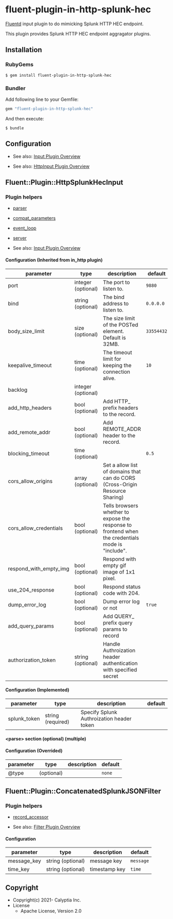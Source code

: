# fluent-plugin-in-http-splunk-hec

[Fluentd](https://fluentd.org/) input plugin to do mimicking Splunk HTTP HEC endpoint.

This plugin provides Splunk HTTP HEC endpoint aggragator plugins.

## Installation

### RubyGems

```
$ gem install fluent-plugin-in-http-splunk-hec
```

### Bundler

Add following line to your Gemfile:

```ruby
gem "fluent-plugin-in-http-splunk-hec"
```

And then execute:

```
$ bundle
```

## Configuration

* See also: [Input Plugin Overview](https://docs.fluentd.org/v/1.0/input#overview)

* See also: [HttpInput Plugin Overview](https://docs.fluentd.org/v/1.0/httpinput#overview)

## Fluent::Plugin::HttpSplunkHecInput

### Plugin helpers

* [parser](https://docs.fluentd.org/v/1.0/plugin-helper-overview/api-plugin-helper-parser)
* [compat_parameters](https://docs.fluentd.org/v/1.0/plugin-helper-overview/api-plugin-helper-compat_parameters)
* [event_loop](https://docs.fluentd.org/v/1.0/plugin-helper-overview/api-plugin-helper-event_loop)
* [server](https://docs.fluentd.org/v/1.0/plugin-helper-overview/api-plugin-helper-server)

* See also: [Input Plugin Overview](https://docs.fluentd.org/v/1.0/input#overview)

#### Configuration (Inherited from in\_http plugin)

|parameter|type|description|default|
|---|---|---|---|
|port|integer (optional)|The port to listen to.|`9880`|
|bind|string (optional)|The bind address to listen to.|`0.0.0.0`|
|body_size_limit|size (optional)|The size limit of the POSTed element. Default is 32MB.|`33554432`|
|keepalive_timeout|time (optional)|The timeout limit for keeping the connection alive.|`10`|
|backlog|integer (optional)|||
|add_http_headers|bool (optional)|Add HTTP_ prefix headers to the record.||
|add_remote_addr|bool (optional)|Add REMOTE_ADDR header to the record.||
|blocking_timeout|time (optional)||`0.5`|
|cors_allow_origins|array (optional)|Set a allow list of domains that can do CORS (Cross-Origin Resource Sharing)||
|cors_allow_credentials|bool (optional)|Tells browsers whether to expose the response to frontend when the credentials mode is "include".||
|respond_with_empty_img|bool (optional)|Respond with empty gif image of 1x1 pixel.||
|use_204_response|bool (optional)|Respond status code with 204.||
|dump_error_log|bool (optional)|Dump error log or not|`true`|
|add_query_params|bool (optional)|Add QUERY_ prefix query params to record||
|authorization_token|string (optional)|Handle Authroization header authentication with specified secret||

#### Configuration (Implemented)

|parameter|type|description|default|
|---|---|---|---|
|splunk_token|string (required)|Specify Splunk Authroization header token||

#### \<parse\> section (optional) (multiple)

#### Configuration (Overrided)

|parameter|type|description|default|
|---|---|---|---|
|@type| (optional)||`none`|

## Fluent::Plugin::ConcatenatedSplunkJSONFilter

### Plugin helpers

* [record_accessor](https://docs.fluentd.org/v/1.0/plugin-helper-overview/api-plugin-helper-record_accessor)

* See also: [Filter Plugin Overview](https://docs.fluentd.org/v/1.0/filter#overview)

#### Configuration

|parameter|type|description|default|
|---|---|---|---|
|message_key|string (optional)|message key|`message`|
|time_key|string (optional)|timestamp key|`time`|


## Copyright

* Copyright(c) 2021- Calyptia Inc.
* License
  * Apache License, Version 2.0
